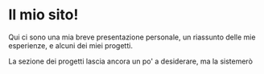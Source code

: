# Il mio sito!
Qui ci sono una mia breve presentazione personale, un riassunto delle mie esperienze, e alcuni dei miei progetti.

La sezione dei progetti lascia ancora un po' a desiderare, ma la sistemerò